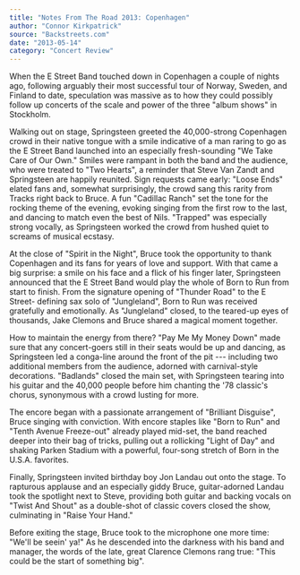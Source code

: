 ```yaml
---
title: "Notes From The Road 2013: Copenhagen"
author: "Connor Kirkpatrick"
source: "Backstreets.com"
date: "2013-05-14"
category: "Concert Review"
---
```


When the E Street Band touched down in Copenhagen a couple of nights ago, following arguably their most successful tour of Norway, Sweden, and Finland to date, speculation was massive as to how they could possibly follow up concerts of the scale and power of the three "album shows" in Stockholm.

Walking out on stage, Springsteen greeted the 40,000-strong Copenhagen crowd in their native tongue with a smile indicative of a man raring to go as the E Street Band launched into an especially fresh-sounding "We Take Care of Our Own." Smiles were rampant in both the band and the audience, who were treated to "Two Hearts", a reminder that Steve Van Zandt and Springsteen are happily reunited. Sign requests came early: "Loose Ends" elated fans and, somewhat surprisingly, the crowd sang this rarity from Tracks right back to Bruce. A fun "Cadillac Ranch" set the tone for the rocking theme of the evening, evoking singing from the first row to the last, and dancing to match even the best of Nils. "Trapped" was especially strong vocally, as Springsteen worked the crowd from hushed quiet to screams of musical ecstasy.

At the close of "Spirit in the Night", Bruce took the opportunity to thank Copenhagen and its fans for years of love and support. With that came a big surprise: a smile on his face and a flick of his finger later, Springsteen announced that the E Street Band would play the whole of Born to Run from start to finish. From the signature opening of "Thunder Road" to the E Street- defining sax solo of "Jungleland", Born to Run was received gratefully and emotionally. As "Jungleland" closed, to the teared-up eyes of thousands, Jake Clemons and Bruce shared a magical moment together.

How to maintain the energy from there? "Pay Me My Money Down" made sure that any concert-goers still in their seats would be up and dancing, as Springsteen led a conga-line around the front of the pit --- including two additional members from the audience, adorned with carnival-style decorations. "Badlands" closed the main set, with Springsteen tearing into his guitar and the 40,000 people before him chanting the '78 classic's chorus, synonymous with a crowd lusting for more.

The encore began with a passionate arrangement of "Brilliant Disguise", Bruce singing with conviction. With encore staples like "Born to Run" and "Tenth Avenue Freeze-out" already played mid-set, the band reached deeper into their bag of tricks, pulling out a rollicking "Light of Day" and shaking Parken Stadium with a powerful, four-song stretch of Born in the U.S.A. favorites.

Finally, Springsteen invited birthday boy Jon Landau out onto the stage. To rapturous applause and an especially giddy Bruce, guitar-adorned Landau took the spotlight next to Steve, providing both guitar and backing vocals on "Twist And Shout" as a double-shot of classic covers closed the show, culminating in "Raise Your Hand."

Before exiting the stage, Bruce took to the microphone one more time: "We'll be seein' ya!" As he descended into the darkness with his band and manager, the words of the late, great Clarence Clemons rang true: "This could be the start of something big".